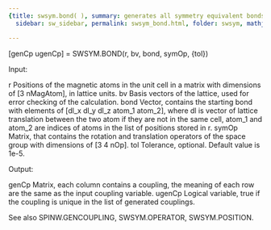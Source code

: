```yaml
---
{title: swsym.bond( ), summary: generates all symmetry equivalent bonds, keywords: sample,
  sidebar: sw_sidebar, permalink: swsym_bond.html, folder: swsym, mathjax: 'true'}

---
```

 
[genCp ugenCp] = SWSYM.BOND(r, bv, bond, symOp, {tol})
 
Input:
 
r         Positions of the magnetic atoms in the unit cell in a matrix
          with dimensions of [3 nMagAtom], in lattice units.
bv        Basis vectors of the lattice, used for error checking of the
          calculation.
bond      Vector, contains the starting bond with elements of 
          [dl_x dl_y dl_z atom_1 atom_2], where dl is vector of lattice
          translation between the two atom if they are not in the same
          cell, atom_1 and atom_2 are indices of atoms in the list of
          positions stored in r.
symOp     Matrix, that contains the rotation and translation operators of
          the space group with dimensions of [3 4 nOp].
tol       Tolerance, optional. Default value is 1e-5.
 
Output:
 
genCp     Matrix, each column contains a coupling, the meaning of each
          row are the same as the input coupling variable.
ugenCp    Logical variable, true if the coupling is unique in the list of
          generated couplings.
 
See also SPINW.GENCOUPLING, SWSYM.OPERATOR, SWSYM.POSITION.
 

